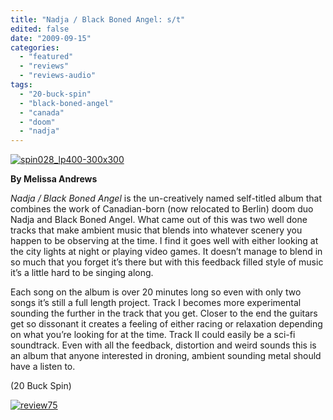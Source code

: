 ```yaml
---
title: "Nadja / Black Boned Angel: s/t"
edited: false
date: "2009-09-15"
categories:
  - "featured"
  - "reviews"
  - "reviews-audio"
tags:
  - "20-buck-spin"
  - "black-boned-angel"
  - "canada"
  - "doom"
  - "nadja"
---
```


[![spin028_lp400-300x300](http://www.hellbound.ca/wp-content/uploads/2009/09/spin028_lp400-300x300.jpg "spin028_lp400-300x300")](http://www.hellbound.ca/wp-content/uploads/2009/09/spin028_lp400-300x300.jpg)

**By Melissa Andrews**

_Nadja / Black Boned Angel_ is the un-creatively named self-titled album that combines the work of Canadian-born (now relocated to Berlin) doom duo Nadja and Black Boned Angel. What came out of this was two well done tracks that make ambient music that blends into whatever scenery you happen to be observing at the time. I find it goes well with either looking at the city lights at night or playing video games. It doesn’t manage to blend in so much that you forget it’s there but with this feedback filled style of music it’s a little hard to be singing along.

Each song on the album is over 20 minutes long so even with only two songs it’s still a full length project. Track I becomes more experimental sounding the further in the track that you get. Closer to the end the guitars get so dissonant it creates a feeling of either racing or relaxation depending on what you’re looking for at the time. Track II could easily be a sci-fi soundtrack. Even with all the feedback, distortion and weird sounds this is an album that anyone interested in droning, ambient sounding metal should have a listen to.

(20 Buck Spin)

[![review75](http://www.hellbound.ca/wp-content/uploads/2009/09/review75.png "review75")](http://www.hellbound.ca/wp-content/uploads/2009/09/review75.png)
